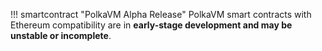 !!! smartcontract "PolkaVM Alpha Release"
    PolkaVM smart contracts with Ethereum compatibility are in **early-stage development and may be unstable or incomplete**.